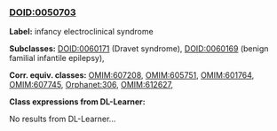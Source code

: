 
### [DOID:0050703](http://purl.obolibrary.org/obo/DOID_0050703)
**Label:** infancy electroclinical syndrome

**Subclasses:** [DOID:0060171](http://purl.obolibrary.org/obo/DOID_0060171) (Dravet syndrome), [DOID:0060169](http://purl.obolibrary.org/obo/DOID_0060169) (benign familial infantile epilepsy), 

**Corr. equiv. classes:** [OMIM:607208](http://purl.obolibrary.org/obo/OMIM_607208), [OMIM:605751](http://purl.obolibrary.org/obo/OMIM_605751), [OMIM:601764](http://purl.obolibrary.org/obo/OMIM_601764), [OMIM:607745](http://purl.obolibrary.org/obo/OMIM_607745), [Orphanet:306](http://www.orpha.net/ORDO/Orphanet_306), [OMIM:612627](http://purl.obolibrary.org/obo/OMIM_612627), 

**Class expressions from DL-Learner:**

No results from DL-Learner...




